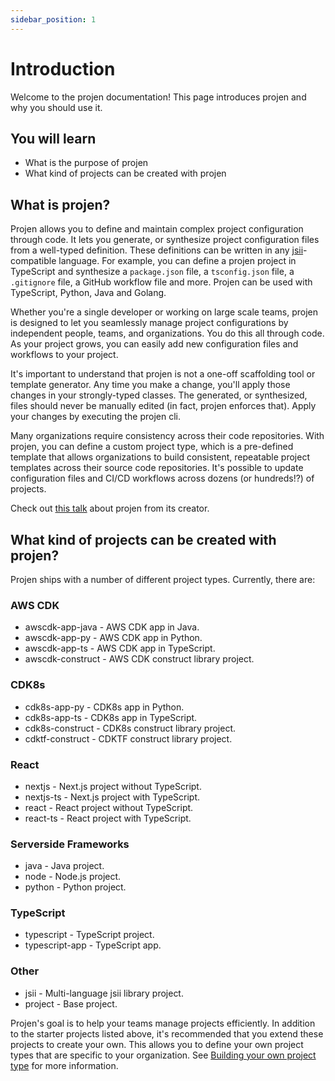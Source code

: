 ```yaml
---
sidebar_position: 1
---
```


# Introduction
Welcome to the projen documentation! This page introduces projen and why you should use it.

## You will learn
- What is the purpose of projen
- What kind of projects can be created with projen

## What is projen?
Projen allows you to define and maintain complex project configuration through code. It lets you generate, or synthesize 
project configuration files from a well-typed definition. These definitions can be written in any 
[jsii](https://github.com/aws/jsii)-compatible language. For example, you can define a projen project in TypeScript 
and synthesize a `package.json` file, a `tsconfig.json` file, a `.gitignore` file, a GitHub workflow file and more. 
Projen can be used with TypeScript, Python, Java and Golang.

Whether you're a single developer or working on large scale teams, projen is designed to let you seamlessly 
manage project configurations by independent people, teams, and organizations. You do this all through code. As your 
project grows, you can easily add new configuration files and workflows to your project. 

It's important to understand that projen is not a one-off scaffolding tool or template generator. Any time you make
a change, you'll apply those changes in your strongly-typed classes. The generated, or synthesized, files should never 
be manually edited (in fact, projen enforces that). Apply your changes by executing the projen cli.

Many organizations require consistency across their code repositories. With projen, you can define a 
custom project type, which is a pre-defined template that allows organizations to build consistent, 
repeatable project templates across their source code repositories. It's possible to update configuration files and 
CI/CD workflows across dozens (or hundreds!?) of projects.

Check out [this talk](https://youtu.be/SOWMPzXtTCw) about projen from its creator.

## What kind of projects can be created with projen?

Projen ships with a number of different project types. Currently, there are:

### AWS CDK
* awscdk-app-java - AWS CDK app in Java.
* awscdk-app-py - AWS CDK app in Python.
* awscdk-app-ts - AWS CDK app in TypeScript.
* awscdk-construct - AWS CDK construct library project.

### CDK8s
* cdk8s-app-py - CDK8s app in Python.
* cdk8s-app-ts - CDK8s app in TypeScript.
* cdk8s-construct - CDK8s construct library project.
* cdktf-construct - CDKTF construct library project.

### React
* nextjs - Next.js project without TypeScript.
* nextjs-ts - Next.js project with TypeScript.
* react - React project without TypeScript.
* react-ts - React project with TypeScript.

### Serverside Frameworks
* java - Java project.
* node - Node.js project.
* python - Python project.

### TypeScript
* typescript - TypeScript project.
* typescript-app - TypeScript app.

### Other
* jsii - Multi-language jsii library project.
* project - Base project.

Projen's goal is to help your teams manage projects efficiently. In addition to the starter projects listed above,
it's recommended that you extend these projects to create your own. This allows you to define your own project types
that are specific to your organization.
See [Building your own project type](/docs/concepts/projects/building-your-own) for more information. 
